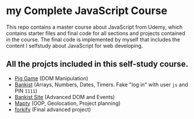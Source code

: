 # my Complete JavaScript Course

This repo contains a master course about JavaScript from Udemy, which contains starter files and final code for all sections and projects contained in the course.
The final code is implemented by myself that includes the content I selfstudy about JavaScript for web developing.

## All the projcts included in this self-study course.

- [Pig Game](https://pig-game-v2.netlify.app) (DOM Manipulation)
- [Bankist](https://bankist.netlify.app/) (Arrays, Numbers, Dates, Timers. Fake "log in" with user `js` and PIN `1111`)
- [Bankist Site](https://bankist-dom.netlify.app/) (Advanced DOM and Events)
- [Mapty](https://mapty.netlify.app/) (OOP, Geolocation, Project planning)
- [forkify](https://forkify-v2.netlify.app/) (Final advanced project)




